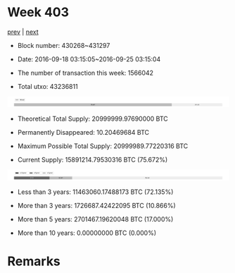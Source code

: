 # Week 403

[prev](week0402.md) | [next](week0404.md)

- Block number: 430268~431297

- Date: 2016-09-18 03:15:05~2016-09-25 03:15:04

- The number of transaction this week: 1566042

- Total utxo: 43236811

![](../images/mined_week0403.png)

- Theoretical Total Supply: 20999999.97690000 BTC

- Permanently Disappeared: 10.20469684 BTC

- Maximum Possible Total Supply: 20999989.77220316 BTC

- Current Supply: 15891214.79530316 BTC (75.672%)

![](../images/year_week0403.png)


- Less than 3 years: 11463060.17488173 BTC (72.135%)

- More than 3 years: 1726687.42422095 BTC (10.866%)

- More than 5 years: 2701467.19620048 BTC (17.000%)

- More than 10 years: 0.00000000 BTC (0.000%)

# Remarks

